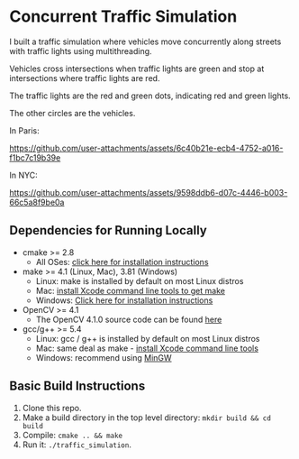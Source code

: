 # Concurrent Traffic Simulation

I built a traffic simulation where vehicles move concurrently along streets with traffic lights using multithreading.

Vehicles cross intersections when traffic lights are green and stop at intersections where traffic lights are red.

The traffic lights are the red and green dots, indicating red and green lights. 

The other circles are the vehicles.

In Paris:


https://github.com/user-attachments/assets/6c40b21e-ecb4-4752-a016-f1bc7c19b39e


In NYC:


https://github.com/user-attachments/assets/9598ddb6-d07c-4446-b003-66c5a8f9be0a


## Dependencies for Running Locally
* cmake >= 2.8
  * All OSes: [click here for installation instructions](https://cmake.org/install/)
* make >= 4.1 (Linux, Mac), 3.81 (Windows)
  * Linux: make is installed by default on most Linux distros
  * Mac: [install Xcode command line tools to get make](https://developer.apple.com/xcode/features/)
  * Windows: [Click here for installation instructions](http://gnuwin32.sourceforge.net/packages/make.htm)
* OpenCV >= 4.1
  * The OpenCV 4.1.0 source code can be found [here](https://github.com/opencv/opencv/tree/4.1.0)
* gcc/g++ >= 5.4
  * Linux: gcc / g++ is installed by default on most Linux distros
  * Mac: same deal as make - [install Xcode command line tools](https://developer.apple.com/xcode/features/)
  * Windows: recommend using [MinGW](http://www.mingw.org/)

## Basic Build Instructions

1. Clone this repo.
2. Make a build directory in the top level directory: `mkdir build && cd build`
3. Compile: `cmake .. && make`
4. Run it: `./traffic_simulation`.
